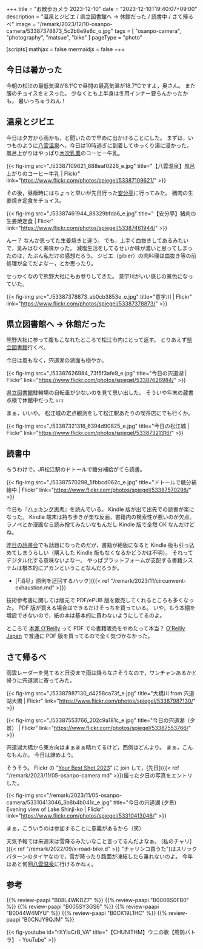 +++
title = "お散歩カメラ 2023-12-10"
date =  "2023-12-10T19:40:07+09:00"
description = "温泉とジビエ / 県立図書館へ → 休館だった / 読書中 / さて帰るべ"
image = "/remark/2023/12/10-osanpo-camera/53387378873_5c2b8e9e8c_o.jpg"
tags = [ "osanpo-camera", "photography", "matsue", "bike" ]
pageType = "photo"

[scripts]
  mathjax = false
  mermaidjs = false
+++

## 今日は暑かった

今朝の松江の最低気温が8.1℃で昼間の最高気温が18.7℃ですよ，奥さん。
また服のチョイスをミスった。
少なくとも上半身は冬用インナー要らんかったかも。
暑いっちゅうねん！

## 温泉とジビエ

今日は夕方から雨かも，と聞いたので早めに出かけることにした。
まずは，いつものように[八雲温泉][八雲温泉ゆうあい熊野館]へ，今日は10時過ぎに到着してゆっくり湯に浸かった。
風呂上がりはやっぱり[木次乳業]のコーヒー牛乳。

{{< fig-img src="./53387109621_888eaf0226_e.jpg" title="【八雲温泉】風呂上がりのコーヒー牛乳 | Flickr" link="https://www.flickr.com/photos/spiegel/53387109621/" >}}

その後，昼飯時にはちょっと早いが先日行った[安分亭]に行ってみた。
猪肉の生姜焼き定食をチョイス。

{{< fig-img src="./53387461944_88329bfda6_e.jpg" title="【安分亭】猪肉の生姜焼定食 | Flickr" link="https://www.flickr.com/photos/spiegel/53387461944/" >}}

んー？ なんか思ってた生姜焼きと違う。
でも，上手く血抜きしてあるみたいで，臭みはなく美味かった。
減塩生活をしてるせいか味が濃いと思ってしまったのは，たぶん私だけの感想だろう。
ジビエ（gibier）の肉料理は血抜き等の前処理が全てだよなー，とか思ったり。

せっかくなので熊野大社にもお参りしてきた。
意宇川がいい感じの景色になっていた。

{{< fig-img src="./53387378873_ab0cb3853e_e.jpg" title="意宇川 | Flickr" link="https://www.flickr.com/photos/spiegel/53387378873/" >}}

## 県立図書館へ → 休館だった

熊野大社に参って腹もこなれたところで松江市内にとって返す。
とりあえず[県立図書館][島根県立図書館]行くべ。

今日は風もなく，宍道湖の湖面も穏やか。

{{< fig-img src="./53387626984_73f5f3afe9_e.jpg" title="今日の宍道湖 | Flickr" link="https://www.flickr.com/photos/spiegel/53387626984/" >}}

[県立図書館][島根県立図書館]駐輪場の自転車が少ないのを見て思い出した。
そういや年末の蔵書点検で休館中だった `orz`

まぁ，いいや。
松江城の定点観測をして松江駅あたりの喫茶店にでも行くか。

{{< fig-img src="./53387321316_6394d90825_e.jpg" title="今日の松江城 | Flickr" link="https://www.flickr.com/photos/spiegel/53387321316/" >}}

## 読書中

ちうわけで，JR松江駅のドトールで糖分補給がてら読書。

{{< fig-img src="./53387570298_5fbbcd062c_e.jpg" title="ドトールで糖分補給中 | Flickr" link="https://www.flickr.com/photos/spiegel/53387570298/" >}}

今日も『[ハッキング思考](https://www.amazon.co.jp/dp/B0CK19L1HC?tag=baldandersinf-22&linkCode=ogi&th=1&psc=1)』を読んでいる。
Kindle 版が出て出先での読書が楽になった。
Kindle 端末は持ち歩きが楽な反面，書籍内の検索性が悪いのが欠点。
ラノベとか漫画なら読み捨てみたいなもんだし Kindle 版で全然 OK なんだけどね。

[昨日の読書会](https://technical-book-reading-2.connpass.com/event/302146/ "第11回『Linuxシステムの仕組み』オンライン読書会 - connpass")でも話題になったのだが，書籍が絶版になると Kindle 版も引っ込めてしまうらしい（購入した Kindle 版もなくなるかどうかは不明）。
それってデジタル化する意味ないよなー。
やっぱプラットフォームが支配する書籍システムは根本的にアカンということなんだろうか。

- [「消尽」原則を迂回するハック]({{< ref "/remark/2023/11/circumvent-exhaustion.md" >}})

技術参考書に関しては版元で PDF/ePUB 版を販売してくれるところも多くなった。
PDF 版が買える場合はできるだけそっちを買っている。
いや，もう本棚を増設できないので，紙の本は基本的に買わないようにしてるのよ。

ところで [本家 O'Reilly](https://www.oreilly.com/) って PDF での書籍販売をやめたって本当？ [O'Reilly Japan](https://www.oreilly.co.jp/) で普通に PDF 版を買ってるので全く気づかなかった。

## さて帰るべ

雨雲レーダーを見てると日没まで雨は降らなさそうなので，ワンチャンあるかと帰りに宍道湖に寄ってみた。

{{< fig-img src="./53387987130_d4258ca73f_e.jpg" title="大橋川 from 宍道湖大橋 | Flickr" link="https://www.flickr.com/photos/spiegel/53387987130/" >}}

{{< fig-img src="./53387553766_202c9a181c_e.jpg" title="今日の宍道湖（夕景） | Flickr" link="https://www.flickr.com/photos/spiegel/53387553766/" >}}

宍道湖大橋から東方向はまぁまぁ晴れてるけど，西側はどんより。
まぁ，こんなもんか。
今日は諦めよう。

そうそう。
Flickr の “[Your Best Shot 2023](https://www.flickr.com/groups/yourbestshot2023/ "Your Best Shot 2023 | Flickr")” に join して，[先日]({{< ref "/remark/2023/11/05-osanpo-camera.md" >}})撮った夕日の写真をエントリした。

{{< fig-img src="/remark/2023/11/05-osanpo-camera/53310413046_3b8b4b041c_e.jpg" title="今日の宍道湖 (夕景) Evening view of Lake Shinji-ko | Flickr" link="https://www.flickr.com/photos/spiegel/53310413046/" >}}

まぁ，こういうのは参加することに意義があるから（笑）

天気予報では来週末は雪降るみたいなこと言ってるんだよなぁ。
[私のチャリ]({{< ref "/remark/2022/09/x-road-bike.d" >}} "チャリンコ買うた")はスリックパターンのタイヤなので，雪が降ったり路面が凍結したら乗れないのよ。
今年はあと何回[八雲温泉][八雲温泉ゆうあい熊野館]に行けるかねぇ。

[八雲温泉ゆうあい熊野館]: https://www.kumanokan.jp/ "八雲温泉ゆうあい熊野館"
[木次乳業]: https://www.kisuki-milk.co.jp/ "木次乳業"
[安分亭]: http://yakumo-net.com/group/anbuntei/ "安分亭 – ようこそ八雲へ"
[島根県立図書館]: https://www.library.pref.shimane.lg.jp/ "島根県立図書館"

## 参考

{{% review-paapi "B08L4WKDZ7" %}} <!-- PowerShot ZOOM -->
{{% review-paapi "B000BS0FB0" %}} <!-- メンテナンススタンド -->
{{% review-paapi "B005SY3GS6" %}} <!-- インナー base layer 上 -->
{{% review-paapi "B0044W4MYU" %}} <!-- インナー base layer 下 タイツ -->
{{% review-paapi "B0CK19L1HC" %}} <!-- ハッキング思考 Kindle 版 -->
{{% review-paapi "B0CNJY9QJM" %}} <!-- Shiny Girl, MindaRyn -->

{{< fig-youtube id="rXYIaCrB_VA" title="【CHUNITHM】ウニの歌【周防パトラ】 - YouTube" >}}
